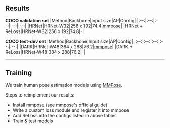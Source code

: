 
## Results
**COCO validation set**
|Method|Backbone|Input size|AP|Config|
|:--:|:--:|:--:|:--:|:--:|
|HRNet|HRNet-W32|256 x 192|74.4|[mmpose](https://github.com/open-mmlab/mmpose/blob/master/configs/body/2d_kpt_sview_rgb_img/topdown_heatmap/coco/hrnet_w48_coco_256x192.py)|
|HRNet + ReLoss|HRNet-W32|256 x 192|74.8|-|

**COCO test-dev set**
|Method|Backbone|Input size|AP|Config|
|:--:|:--:|:--:|:--:|:--:|
|DARK|HRNet-W48|384 x 288|76.2|[mmpose](https://github.com/open-mmlab/mmpose/blob/master/configs/body/2d_kpt_sview_rgb_img/topdown_heatmap/coco/hrnet_w48_coco_384x288_dark.py)|
|DARK + ReLoss|HRNet-W48|384 x 288|76.2|-|

---

## Training
We train human pose estimation models using [MMPose](https://github.com/open-mmlab/mmpose).

Steps to reimplement our results:
* Install mmpose (see mmpose's official guide)
* Write a custom loss module and register it into mmpose
* Add ReLoss into the configs listed in above tables
* Train & test models


